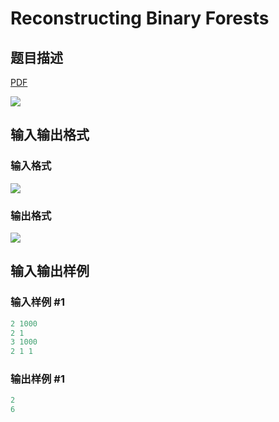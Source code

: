 # Reconstructing Binary Forests

## 题目描述

[problemUrl]: https://uva.onlinejudge.org/index.php?option=com_onlinejudge&Itemid=8&category=25&page=show_problem&problem=2392

[PDF](https://uva.onlinejudge.org/external/113/p11397.pdf)

![](https://cdn.luogu.com.cn/upload/vjudge_pic/UVA11397/571b9b524326a9d0f16f758a66c2c6784647d8d2.png)

## 输入输出格式

### 输入格式

![](https://cdn.luogu.com.cn/upload/vjudge_pic/UVA11397/54e29bba1c847d4c8262dfedbf0875c085453713.png)

### 输出格式

![](https://cdn.luogu.com.cn/upload/vjudge_pic/UVA11397/08b29d84927c69293f128151e4e78f5dd35384d9.png)

## 输入输出样例

### 输入样例 #1

```cpp
2 1000
2 1
3 1000
2 1 1
```


### 输出样例 #1

```cpp
2
6
```


